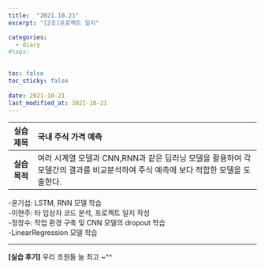 ```yaml
---
title:  "2021.10.21"
excerpt: "[2조]프로젝트 일지"

categories:
  - diary
#tags:
  

toc: false
toc_sticky: false
 
date: 2021-10-21
last_modified_at: 2021-10-21
---
```


|**실습 제목**|국내 주식 가격 예측|
|:---:|:---|
|**실습 목적**|여러 시계열 모델과 CNN,RNN과 같은 딥러닝 모델을 활용하여 각 모델간의 결과를 비교분석하여 주식 예측에 보다 적합한 모델을 도출한다.

-윤기섭: LSTM, RNN 모델 학습 
<br>-이현주: 타 입상자 코드 분석, 프로젝트 일지 작성
<br>-정창수: 작업 환경 구축 및 CNN 모델의 dropout 학습
<br>-LinearRegression 모델 학습

---
**[실습 후기]** 우리 조원들 늘 최고 ~^^ 